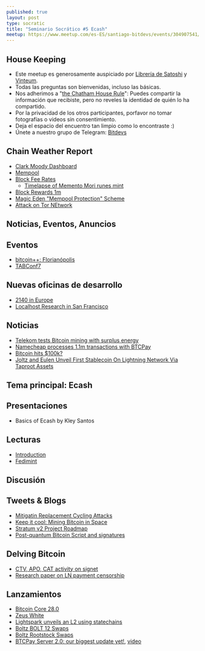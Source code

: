 ```yaml
---
published: true
layout: post
type: socratic
title: "Seminario Socrático #5 Ecash"
meetup: https://www.meetup.com/es-ES/santiago-bitdevs/events/304907541/
---
```


House Keeping
-------------
- Este meetup es generosamente auspiciado por [Librería de Satoshi](https://libreriadesatoshi.com) y [Vinteum](https://vinteum.org/).
- Todas las preguntas son bienvenidas, incluso las básicas.
- Nos adherimos a "[the Chatham House Rule](https://www.chathamhouse.org/about-us/chatham-house-rule)": Puedes compartir la información que recibiste, pero no reveles la identidad de quién lo ha compartido.
- Por la privacidad de los otros participantes, porfavor no tomar fotografías o videos sin consentimiento.
- Deja el espacio del encuentro tan limpio como lo encontraste :)
- Únete a nuestro grupo de Telegram: [Bitdevs](https://t.me/+31Iqp2DrFnRlMzBh)

Chain Weather Report
--------------------
- [Clark Moody Dashboard](https://dashboard.clarkmoody.com/)
- [Mempool](https://mempool.space/graphs/mempool#1m)
- [Block Fee Rates](https://mempool.space/graphs/mining/block-fee-rates#1m)
    - [Timelapse of Memento Mori runes mint](https://x.com/mononautical/status/1851830349208363379)
- [Block Rewards 1m](https://mempool.space/graphs/mining/block-rewards#1m)
- [Magic Eden "Mempool Protection" Scheme](https://x.com/mononautical/status/1856176570831921255)
- [Attack on Tor NEtwork](https://x.com/Andrew___Morris/status/1854289771197329517)

Noticias, Eventos, Anuncios
-------

## Eventos
- [bitcoin++: Florianópolis](https://btcplusplus.dev/conf/floripa)
- [TABConf7](https://6.tabconf.com/)

## Nuevas oficinas de desarrollo
- [2140 in Europe](https://2140.dev/)
- [Localhost Research in San Francisco](https://lclhost.org/)

## Noticias
- [Telekom tests Bitcoin mining with surplus energy](https://www.telekom.com/en/media/media-information/archive/test-bitcoin-mining-infrastructure-for-surplus-energy-1082684)
- [Namecheap processes 1.1m transactions with BTCPay](https://blog.btcpayserver.org/case-study-namecheap/)
- [Bitcoin hits $100k?](https://bitbo.io/)
- [Joltz and Eulen Unveil First Stablecoin On Lightning Network Via Taproot Assets](https://bitcoinnews.com/press-release/joltz-eulen-stablecoin-on-lightning-depix/)

Tema principal: Ecash
--------------------
## Presentaciones
- Basics of Ecash by Kley Santos

## Lecturas
- [Introduction](https://bitcoin.design/guide/how-it-works/ecash/introduction/)
- [Fedimint](https://bitcoin.design/guide/how-it-works/ecash/fedimint/)


Discusión
---------
## Tweets & Blogs
- [Mitigatin Replacement Cycling Attacks](https://world.hey.com/mpch/mitigating-replacement-cycling-attacks-with-some-magic-part-i-4a76ad45)
- [Keep it cool: Mining Bitcoin in Space](https://petertodd.org/2024/keeping-it-cool-mining-bitcoin-in-space)
- [Stratum v2 Project Roadmap](https://stratumprotocol.org/blog/sri-roadmap-2025/)
- [Post-quantum Bitcoin Script and signatures](https://x.com/n1ckler/status/1854552545084977320)

## Delving Bitcoin
- [CTV, APO, CAT activity on signet](https://delvingbitcoin.org/t/ctv-apo-cat-activity-on-signet/1257)
- [Research paper on LN payment censorship](https://delvingbitcoin.org/t/research-paper-on-ln-payment-censorship/1248)

## Lanzamientos
- [Bitcoin Core 28.0](https://bitcoincore.org/en/releases/28.0/)
- [Zeus White](https://blog.zeusln.com/introducing-zeus-white/)
- [Lightspark unveils an L2 using statechains](https://bitcoinmagazine.com/business/lightspark-announces-new-bitcoin-l2-and-upgraded-uma-capabilities)
- [Boltz BOLT 12 Swaps](https://xcancel.com/boltzhq/status/1853834574914113720)
- [Boltz Rootstock Swaps](https://x.com/Boltzhq/status/1855973350746603729)
- [BTCPay Server 2.0: our biggest update yet!](https://blog.btcpayserver.org/btcpay-server-2-0/), [video](https://x.com/BtcpayServer/status/1851636343664791745)
